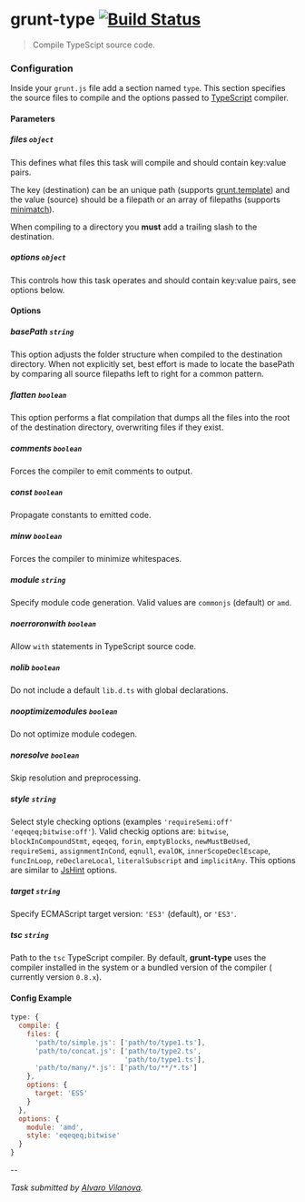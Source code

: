 # grunt-type [![Build Status](https://secure.travis-ci.org/alvivi/grunt-type.png)](http://travis-ci.org/alvivi/grunt-type)

> Compile TypeScipt source code.

### Configuration

Inside your `grunt.js` file add a section named `type`. This section specifies
the source files to compile and the options passed to
[TypeScript](http://www.typescriptlang.org/) compiler.

#### Parameters

##### files ```object```

This defines what files this task will compile and should contain key:value
pairs.

The key (destination) can be an unique path (supports
[grunt.template](https://github.com/gruntjs/grunt/blob/master/docs/api_template.md))
and the value (source) should be a filepath or an array of filepaths (supports
[minimatch](https://github.com/isaacs/minimatch)).

When compiling to a directory you **must** add a trailing slash to the
destination.

##### options ```object```

This controls how this task operates and should contain key:value pairs, see
options below.

#### Options

##### basePath ```string```

This option adjusts the folder structure when compiled to the destination
directory. When not explicitly set, best effort is made to locate the basePath
by comparing all source filepaths left to right for a common pattern.

##### flatten ```boolean```

This option performs a flat compilation that dumps all the files into the root
of the destination directory, overwriting files if they exist.


##### comments ```boolean```

Forces the compiler to emit comments to output.

##### const ```boolean```

Propagate constants to emitted code.

##### minw ```boolean```

Forces the compiler to minimize whitespaces.

##### module ```string```

Specify module code generation. Valid values are `commonjs` (default) or `amd`.

##### noerroronwith ```boolean```

Allow `with` statements in TypeScript source code.

##### nolib ```boolean```

Do not include a default `lib.d.ts` with global declarations.

##### nooptimizemodules ```boolean```

Do not optimize module codegen.

##### noresolve ```boolean```

Skip resolution and preprocessing.

##### style ```string```

Select style checking options (examples ```'requireSemi:off'```
```'eqeqeq;bitwise:off'```). Valid checkig options are: `bitwise`,
`blockInCompoundStmt`, `eqeqeq`, `forin`, `emptyBlocks`, `newMustBeUsed`,
`requireSemi`, `assignmentInCond`, `eqnull`, `evalOK`, `innerScopeDeclEscape`,
`funcInLoop`, `reDeclareLocal`, `literalSubscript` and `implicitAny`. This
options are similar to [JsHint](http://www.jshint.com/docs/) options.

##### target ```string```

Specify ECMAScript target version: ```'ES3'``` (default), or ```'ES3'```.

##### tsc ```string```

Path to the `tsc` TypeScript compiler. By default, **grunt-type** uses the
compiler installed in the system or a bundled version of the compiler (
currently version ```0.8.x```).

#### Config Example

``` javascript
type: {
  compile: {
    files: {
      'path/to/simple.js': ['path/to/type1.ts'],
      'path/to/concat.js': ['path/to/type2.ts',
                            'path/to/type1.ts'],
      'path/to/many/*.js': ['path/to/**/*.ts']
    },
    options: {
      target: 'ES5'
    }
  },
  options: {
    module: 'amd',
    style: 'eqeqeq;bitwise'
  }
}
```

--

*Task submitted by [Alvaro Vilanova](https://github.com/alvivi).*

